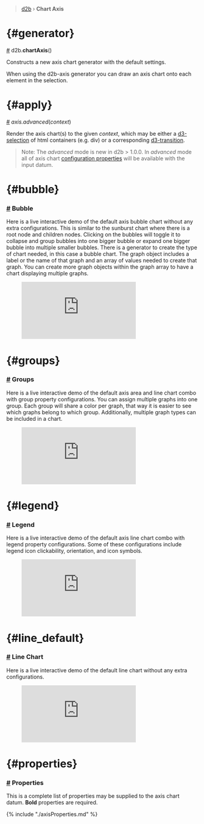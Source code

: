 > [d2b](../README.md) › **Chart Axis**

<!-- ![Local Image](../gifs/chart-axis.gif) -->

# {#generator}
[#](#generator) d2b.**chartAxis**()

Constructs a new axis chart generator with the default settings.

When using the d2b-axis generator you can draw an axis chart onto each element in the selection.

# {#apply}
[#](#apply) *axis.advanced*(*context*)

Render the axis chart(s) to the given *context*, which may be either a [d3-selection](https://github.com/d3/d3-selection) of html containers (e.g. div) or a corresponding [d3-transition](https://github.com/d3/d3-transition). 

> Note: The *advanced* mode is new in d2b > 1.0.0. In *advanced* mode all of axis chart [configuration properties](#properties) will be available with the input datum.

<!--
 # {#annotation}
### [#](#annotation) Annotation
Here is a live interactive demo of the default axis area chart with annotations without any extra configurations. You can annotate different points within the graph by creating an annotation object and setting it to a point object within the values array. 
<figure class="axis_annotation">
  <iframe 
    src="https://codesandbox.io/embed/github/d2bjs/demos/tree/master/charts/axis/annotation?runonclick=1&codemirror=1&module=/index.js&view=preview" 
    frameborder="0" 
    allowfullscreen="true" 
    mozallowfullscreen="true" 
    webkitallowfullscreen="true"
  ></iframe>
</figure>

# {#area_basic}
### [#](#area_basic) Area Basic
Here is a live interactive demo of the default axis area chart with basic property configurations. Some of these configurations include axis labels, label orientations, label padding, tick mark sizes, and scaling. 
<figure class="area_basic">
  <iframe 
    src="https://codesandbox.io/embed/github/d2bjs/demos/tree/master/charts/axis/area-basic?runonclick=1&codemirror=1&module=/index.js&view=preview" 
    frameborder="0" 
    allowfullscreen="true" 
    mozallowfullscreen="true" 
    webkitallowfullscreen="true"
  ></iframe>
</figure>

 # {#area_defaul}
### [#](#area_default) Area Chart
Here is a live interactive demo of the default axis area chart without any extra configurations. There is a generator to create the type of chart needed, in this case an area chart. The graph object includes a label or the name of that graph and an array of values needed to create that graph. You can create more graph objects within the graph array to have a chart displaying multiple graphs.
<figure class="axis_area_default">
  <iframe 
    src="https://codesandbox.io/embed/github/d2bjs/demos/tree/master/charts/axis/default-area?runonclick=1&codemirror=1&module=/index.js&view=preview" 
    frameborder="0" 
    allowfullscreen="true" 
    mozallowfullscreen="true" 
    webkitallowfullscreen="true"
  ></iframe>
</figure>


# {#Bar}
### [#](#bar) Bar
Here is a live interactive demo of the default axis bar chart without any extra configurations. There is a generator to create the type of chart needed, in this case a bar chart. The x-axis object requires a scale object in order to ensure the boundaries of the graph stay within the chart, but it can be adjusted. The graph object includes a label or the name of that graph and an array of values needed to create that graph. You can create more graph objects within the graph array to have a chart displaying multiple graphs.
<figure class="axis_bar">
  <iframe 
    src="https://codesandbox.io/embed/github/d2bjs/demos/tree/master/charts/axis/default-bar?runonclick=1&codemirror=1&module=/index.js&view=preview" 
    frameborder="0" 
    allowfullscreen="true" 
    mozallowfullscreen="true" 
    webkitallowfullscreen="true"
  ></iframe>
</figure>

# {#boxplot}
### [#](#boxplot) Boxplot
Here is a live interactive demo of the default axis boxplot chart without any extra configurations. There is a generator to create the type of chart needed, in this case a boxplot chart. The x- and y-axis each have linear padding to ensure the boundaries of the graph stay within the chart, but it can be adjusted. The graph object includes a label or the name of that graph and an array of values needed to create that graph. You can create more graph objects within the graph array to have a chart displaying multiple graphs.
<figure class="axis_boxplot">
  <iframe 
    src="https://codesandbox.io/embed/github/d2bjs/demos/tree/master/charts/axis/default-boxplot?runonclick=1&codemirror=1&module=/index.js&view=preview" 
    frameborder="0" 
    allowfullscreen="true" 
    mozallowfullscreen="true" 
    webkitallowfullscreen="true"
  ></iframe>
</figure>
-->

# {#bubble}
### [#](#bubble) Bubble
Here is a live interactive demo of the default axis bubble chart without any extra configurations. This is similar to the sunburst chart where there is a root node and children nodes. Clicking on the bubbles will toggle it to collapse and group bubbles into one bigger bubble or expand one bigger bubble into multiple smaller bubbles. There is a generator to create the type of chart needed, in this case a bubble chart. The graph object includes a label or the name of that graph and an array of values needed to create that graph. You can create more graph objects within the graph array to have a chart displaying multiple graphs.
<figure class="axis_bubble">
  <iframe 
    src="https://codesandbox.io/embed/github/d2bjs/demos/tree/master/charts/axis/default-bubble?runonclick=1&codemirror=1&module=/index.js&view=preview" 
    frameborder="0" 
    allowfullscreen="true" 
    mozallowfullscreen="true" 
    webkitallowfullscreen="true"
  ></iframe>
</figure>

# {#groups}
### [#](#groups) Groups
Here is a live interactive demo of the default axis area and line chart combo with group property configurations. You can assign multiple graphs into one group. Each group will share a color per graph, that way it is easier to see which graphs belong to which group. Additionally, multiple graph types can be included in a chart.
<figure class="axis_groups">
  <iframe 
    src="https://codesandbox.io/embed/github/d2bjs/demos/tree/master/charts/axis/groups?runonclick=1&codemirror=1&module=/index.js&view=preview" 
    frameborder="0" 
    allowfullscreen="true" 
    mozallowfullscreen="true" 
    webkitallowfullscreen="true"
  ></iframe>
</figure>


# {#legend}
### [#](#legend) Legend
Here is a live interactive demo of the default axis line chart combo with legend property configurations. Some of these configurations include legend icon clickability, orientation, and icon symbols.
<figure class="axis_legend">
  <iframe 
    src="https://codesandbox.io/embed/github/d2bjs/demos/tree/master/charts/axis/legend?runonclick=1&codemirror=1&module=/index.js&view=preview" 
    frameborder="0" 
    allowfullscreen="true" 
    mozallowfullscreen="true" 
    webkitallowfullscreen="true"  
  ></iframe>    
</figure>

 # {#line_default}
### [#](#line_default) Line Chart
Here is a live interactive demo of the default line chart without any extra configurations. 
<figure class="line_default">
  <iframe
    src="https://codesandbox.io/embed/github/d2bjs/demos/tree/master/charts/axis/basic-line?runonclick=0&codemirror=1&module=/index.js&view=preview" 
    frameborder="0" 
    allowfullscreen="true" 
    mozallowfullscreen="true" 
    webkitallowfullscreen="true"
  ></iframe>
</figure>

<!--
# {#padding
### [#](#padding) Padding

<figure class="axis_padding>   
  <iframe     
    src="https://codesandbox.io/embed/github/d2bjs/demos/tree/master/charts/axis/basic-line?runonclick=1&codemirror=1&module=/index.js&view=preview" 
    frameborder="0" 
    allowfullscreen="true" 
    mozallowfullscreen="true" 
    webkitallowfullscreen="true"
  ></iframe>
</figure>

# {#scale}
### [#](#scale) Scale

<figure class="axis_scale">
  <iframe 
    src="https://codesandbox.io/embed/github/d2bjs/demos/tree/master/charts/axis/area-scale?runonclick=1&codemirror=1&module=/index.js&view=preview" 
    frameborder="0" 
    allowfullscreen="true" 
    mozallowfullscreen="true" 
    webkitallowfullscreen="true"
  ></iframe>
</figure>

# {#scatter}
### [#](#scatter) Scatter

<figure class="axis_scatter">
  <iframe 
    src="https://codesandbox.io/embed/github/d2bjs/demos/tree/master/charts/axis/default-scatter?runonclick=1&codemirror=1&module=/index.js&view=preview" 
    frameborder="0" 
    allowfullscreen="true" 
    mozallowfullscreen="true" 
    webkitallowfullscreen="true"
  ></iframe>
</figure>

# {#scatter_sizes}
### [#](#scatter_sizes) Scatter Varying Sizes

<figure class="axis_scatter_sizes">
  <iframe 
    src="https://codesandbox.io/embed/github/d2bjs/demos/tree/master/charts/axis/default-scatter-sizes?runonclick=1&codemirror=1&module=/index.js&view=preview" 
    frameborder="10" 
    allowfullscreen="true" 
    mozallowfullscreen="true" 
    webkitallowfullscreen="true"
  ></iframe>
</figure>

 # {#typescript}
### [#](#typescript) Typescript
Here is a live interactive demo of the default area chart without any extra configurations using typescript. Typescript ensures proper types and properties are used when creating objects, arrays, etc.  
<figure class="axis_typescript">
  <iframe 
    src="https://codesandbox.io/embed/github/d2bjs/demos/tree/master/charts/axis/typescript?runonclick=1&codemirror=1&module=/index.js&view=preview" 
    frameborder="0" 
    allowfullscreen="true" 
    mozallowfullscreen="true" 
    webkitallowfullscreen="true"
  ></iframe>
</figure> 
-->

# {#properties}
### [#](#properties) Properties

This is a complete list of properties may be supplied to the axis chart datum. **Bold** properties are required.

{% include "./axisProperties.md" %}